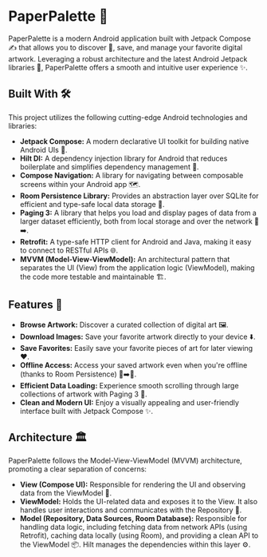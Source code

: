 # PaperPalette 🎨

PaperPalette is a modern Android application built with Jetpack Compose ✍️ that allows you to discover 🔎, save, and manage your favorite digital artwork. Leveraging a robust architecture and the latest Android Jetpack libraries 🚀, PaperPalette offers a smooth and intuitive user experience ✨.

## Built With 🛠️

This project utilizes the following cutting-edge Android technologies and libraries:

* **Jetpack Compose:** A modern declarative UI toolkit for building native Android UIs 📱.
* **Hilt DI:** A dependency injection library for Android that reduces boilerplate and simplifies dependency management 💉.
* **Compose Navigation:** A library for navigating between composable screens within your Android app 🗺️.
* **Room Persistence Library:** Provides an abstraction layer over SQLite for efficient and type-safe local data storage 💾.
* **Paging 3:** A library that helps you load and display pages of data from a larger dataset efficiently, both from local storage and over the network 📄➡️.
* **Retrofit:** A type-safe HTTP client for Android and Java, making it easy to connect to RESTful APIs 🌐.
* **MVVM (Model-View-ViewModel):** An architectural pattern that separates the UI (View) from the application logic (ViewModel), making the code more testable and maintainable 🏗️.

## Features 🎉

* **Browse Artwork:** Discover a curated collection of digital art 🖼️.
* **Download Images:** Save your favorite artwork directly to your device ⬇️.
* **Save Favorites:** Easily save your favorite pieces of art for later viewing ❤️.
* **Offline Access:** Access your saved artwork even when you're offline (thanks to Room Persistence) 📶➡️🚫.
* **Efficient Data Loading:** Experience smooth scrolling through large collections of artwork with Paging 3 💨.
* **Clean and Modern UI:** Enjoy a visually appealing and user-friendly interface built with Jetpack Compose ✨.

## Architecture 🏛️

PaperPalette follows the Model-View-ViewModel (MVVM) architecture, promoting a clear separation of concerns:

* **View (Compose UI):** Responsible for rendering the UI and observing data from the ViewModel 👀.
* **ViewModel:** Holds the UI-related data and exposes it to the View. It also handles user interactions and communicates with the Repository 🧠.
* **Model (Repository, Data Sources, Room Database):** Responsible for handling data logic, including fetching data from network APIs (using Retrofit), caching data locally (using Room), and providing a clean API to the ViewModel 📦. Hilt manages the dependencies within this layer ⚙️.